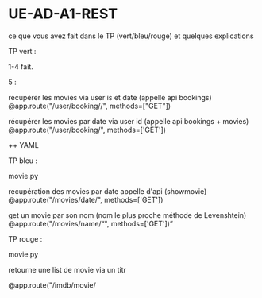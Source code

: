 # UE-AD-A1-REST

ce que vous avez fait dans le TP (vert/bleu/rouge) et quelques explications

TP vert :

1-4 fait.

5 : 

recupérer les movies via user is et date (appelle api bookings)
@app.route("/user/booking/<userId>/<date>", methods=["GET"])

récupérer les movies par date via user id (appelle api bookings + movies)
@app.route("/user/booking/<userid>", methods=['GET'])

++ YAML

TP bleu :

movie.py

recupération des movies par date appelle d'api (showmovie)
@app.route("/movies/date/<date>", methods=['GET'])

get un movie par son nom (nom le plus proche méthode de Levenshtein)
@app.route("/movies/name/<q>", methods=['GET'])


TP rouge :

movie.py

retourne une list de movie via un titr

@app.route("/imdb/movie/<title>", methods=["GET"])

retourne le lien du trailer d'un movie via movieId

@app.route("/imdb/trailer/<movieId>", methods=["GET"])


instructions pour lancer nos codes avec Docker Compose

nous n'avons pas utilisé docker.

instructions pour lancer nos codes avec PyCharm

run les quatres fichiers .py movie,user,booking,showtime

